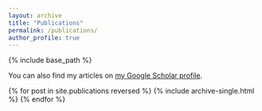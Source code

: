 ```yaml
---
layout: archive
title: "Publications"
permalink: /publications/
author_profile: true
---
```


<!-- {% if author.googlescholar %} -->

<!-- {% endif %} -->

{% include base_path %}

You can also find my articles on <a href="(https://scholar.google.com/citations?user=vFtQG3YAAAAJ&hl=en&oi=sra)">my Google Scholar profile</a>.

{% for post in site.publications reversed %}
  {% include archive-single.html %}
{% endfor %}

